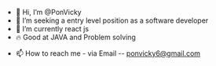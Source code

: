- 👋 Hi, I’m @PonVicky
- 👀 I’m seeking a entry level position as a software developer 
- 🌱 I’m currently react js
- 🔥 Good at JAVA and Problem solving
<!-- - 💞️ I’m looking to collaborate on (to be filled😜) -->
- 📫 How to reach me - via Email -- ponvicky6@gmail.com

<!---
PonVicky/PonVicky is a ✨ special ✨ repository because its `README.md` (this file) appears on your GitHub profile.
You can click the Preview link to take a look at your changes.
--->
